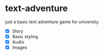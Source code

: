 # text-adventure

just a basic text adventure game for university.

- [x] Story
- [x] Basic styling
- [x] Audio
- [x] Images
